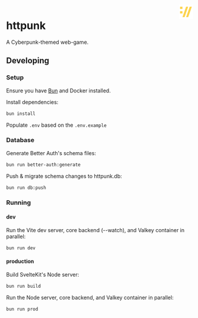 <img alt="httpunk favicon" width="38" src="static/favicon.png" align="right" />

# httpunk

A Cyberpunk-themed web-game.

## Developing

### Setup

Ensure you have [Bun](https://bun.sh) and Docker installed.

Install dependencies:

```sh
bun install
```

Populate `.env` based on the `.env.example`

### Database

Generate Better Auth's schema files:

```sh
bun run better-auth:generate
```

Push & migrate schema changes to httpunk.db:

```sh
bun run db:push
```

### Running

#### dev

Run the Vite dev server, core backend (--watch), and Valkey container in parallel:

```sh
bun run dev
```

#### production

Build SvelteKit's Node server:

```sh
bun run build
```

Run the Node server, core backend, and Valkey container in parallel:

```sh
bun run prod
```
